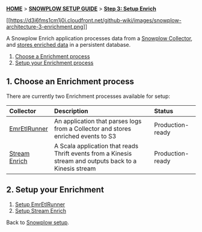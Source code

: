 <a name="top" />

[**HOME**](Home) > [**SNOWPLOW SETUP GUIDE**](Setting-up-Snowplow) > [**Step 3: Setup Enrich**](Setting-up-enrich)

[[https://d3i6fms1cm1j0i.cloudfront.net/github-wiki/images/snowplow-architecture-3-enrichment.png]]

A Snowplow Enrich application processes data from a [Snowplow Collector](Setting-up-a-Collector),
and [stores enriched data](setting-up-alternative-data-stores) in a persistent database.

1. [Choose a Enrichment process](#choose)
2. [Setup your Enrichment process](#setup)

<a name="choose" />

## 1. Choose an Enrichment process

There are currently two Enrichment processes available for setup:

| **Collector**                                  | **Description**                                     | **Status**       |
|:-----------------------------------------------|:----------------------------------------------------|:-----------------|
| [EmrEtlRunner](setting-up-EmrEtlRunner)        | An application that parses logs from a Collector and stores enriched events to S3 | Production-ready |
| [Stream Enrich](setting-up-stream-enrich) | A Scala application that reads Thrift events from a Kinesis stream and outputs back to a Kinesis stream | Production-ready |

<a name="setup" />

## 2. Setup your Enrichment

1. [Setup EmrEtlRunner](setting-up-EmrEtlRunner)
2. [Setup Stream Enrich](setting-up-stream-enrich)

Back to [Snowplow setup](Setting-up-Snowplow).
